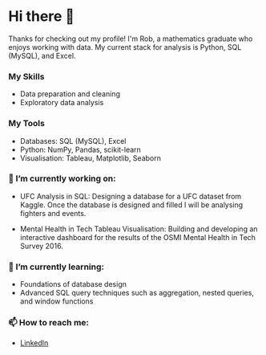 # Hi there 👋

Thanks for checking out my profile! I'm Rob, a mathematics graduate who enjoys working with data. My current stack for analysis is Python, SQL (MySQL), and Excel.


### My Skills
- Data preparation and cleaning
- Exploratory data analysis

### My Tools
- Databases: SQL (MySQL), Excel
- Python: NumPy, Pandas, scikit-learn
- Visualisation: Tableau, Matplotlib, Seaborn

### 🔭 I’m currently working on:
- UFC Analysis in SQL: Designing a database for a UFC dataset from Kaggle. Once the database is designed and filled I will be analysing fighters and events.

- Mental Health in Tech Tableau Visualisation: Building and developing an interactive dashboard for the results of the OSMI Mental Health in Tech Survey 2016.

### 🌱 I’m currently learning:

- Foundations of database design
- Advanced SQL query techniques such as aggregation, nested queries, and window functions


### 📫 How to reach me: 

- [LinkedIn](https://www.linkedin.com/in/robert-evans-7a6125125/)

